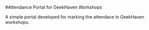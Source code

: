 #Attendance Portal for GeekHaven Workshops

A simple portal developed for marking the attendace in GeekHaven workshops.